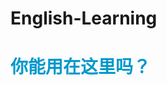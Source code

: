 English-Learning
================

<font color=black face=Verdana,微软雅黑>

# <b><font color=#0099CC>你能用在这里吗？</font></b>
